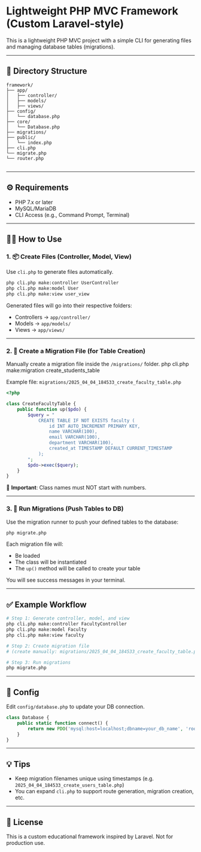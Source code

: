 # Lightweight PHP MVC Framework (Custom Laravel-style)

This is a lightweight PHP MVC project with a simple CLI for generating files and managing database tables (migrations).

---

## 📁 Directory Structure

```
framework/
├── app/
│   ├── controller/
│   ├── models/
│   ├── views/
├── config/
│   └── database.php
├── core/
│   └── Database.php
├── migrations/
├── public/
│   └── index.php
├── cli.php
└── migrate.php
└── router.php


```

---

## ⚙️ Requirements

- PHP 7.x or later
- MySQL/MariaDB
- CLI Access (e.g., Command Prompt, Terminal)

---

## 👨‍🛠️ How to Use

### 1. 📦 Create Files (Controller, Model, View)

Use `cli.php` to generate files automatically.

```bash
php cli.php make:controller UserController
php cli.php make:model User
php cli.php make:view user_view
```

Generated files will go into their respective folders:
- Controllers → `app/controller/`
- Models → `app/models/`
- Views → `app/views/`

---

### 2. 🧱 Create a Migration File (for Table Creation)

Manually create a migration file inside the `/migrations/` folder.
php cli.php make:migration create_students_table

Example file: `migrations/2025_04_04_184533_create_faculty_table.php`

```php
<?php

class CreateFacultyTable {
    public function up($pdo) {
        $query = "
            CREATE TABLE IF NOT EXISTS faculty (
                id INT AUTO_INCREMENT PRIMARY KEY,
                name VARCHAR(100),
                email VARCHAR(100),
                department VARCHAR(100),
                created_at TIMESTAMP DEFAULT CURRENT_TIMESTAMP
            );
        ";
        $pdo->exec($query);
    }
}
```

📝 **Important**: Class names must NOT start with numbers.

---

### 3. 🚀 Run Migrations (Push Tables to DB)

Use the migration runner to push your defined tables to the database:

```bash
php migrate.php
```

Each migration file will:
- Be loaded
- The class will be instantiated
- The `up()` method will be called to create your table

You will see success messages in your terminal.

---

## ✅ Example Workflow

```bash
# Step 1: Generate controller, model, and view
php cli.php make:controller FacultyController
php cli.php make:model Faculty
php cli.php make:view faculty

# Step 2: Create migration file
# (create manually: migrations/2025_04_04_184533_create_faculty_table.php)

# Step 3: Run migrations
php migrate.php
```

---

## 🔧 Config

Edit `config/database.php` to update your DB connection.

```php
class Database {
    public static function connect() {
        return new PDO('mysql:host=localhost;dbname=your_db_name', 'root', '');
    }
}
```

---

## 💡 Tips

- Keep migration filenames unique using timestamps (e.g. `2025_04_04_184533_create_users_table.php`)
- You can expand `cli.php` to support route generation, migration creation, etc.

---

## 📌 License

This is a custom educational framework inspired by Laravel. Not for production use.

